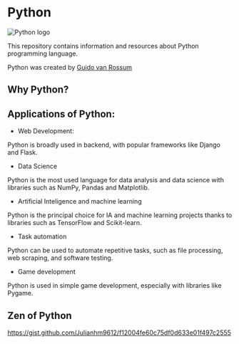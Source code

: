 # Python

![Python logo](https://www.python.org/static/community_logos/python-logo-master-v3-TM.png)

This repository contains information and resources about Python  programming language.

Python was created by [Guido van Rossum](https://gvanrossum.github.io/)

## Why Python?

## Applications of Python:

- Web Development:

Python is broadly used in backend, with popular frameworks  like Django and Flask.

- Data Science

Python is the most used language for data analysis and data science with libraries such as  NumPy, Pandas and Matplotlib. 

- Artificial Inteligence and machine learning

Python is the principal choice for  IA and machine learning projects thanks to libraries such as TensorFlow and Scikit-learn. 

- Task automation

Python can be used to automate repetitive tasks, such as file processing, web scraping, and software testing.

- Game development

Python is used in simple game development, especially with libraries like Pygame.



## Zen of Python

https://gist.github.com/Julianhm9612/f12004fe60c75df0d633e01f497c2555